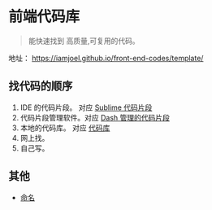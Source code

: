 # 前端代码库
> 能快速找到 高质量,可复用的代码。

地址： https://iamjoel.github.io/front-end-codes/template/

## 找代码的顺序
1. IDE 的代码片段。 对应 [Sublime 代码片段](sublime-snippent)
1. 代码片段管理软件。对应 [Dash 管理的代码片段](dash-snippent)
1. 本地的代码库。 对应 [代码库](template)
1. 网上找。
1. 自己写。

## 其他
* [命名](name.md)

